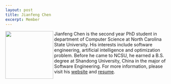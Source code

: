 ```yaml
---
layout: post
title: Jianfeng Chen
excerpt: Member 
---
```


 
<img align=left width=150
src="{{site.url}}/img/chen.jpg"> Jianfeng Chen is the second year PhD student in department of Computer Science at North Carolina State University. His interests include software engineering, artificial intelligence and optimization problem. Before he came to NCSU, he earned a B.S. degree at Shandong University, China in the major of Software Engineering. For more information, please visit his [website](http://jianfeng.branded.me/) and [resume](http://www4.ncsu.edu/~jchen37/CHEN.pdf).
